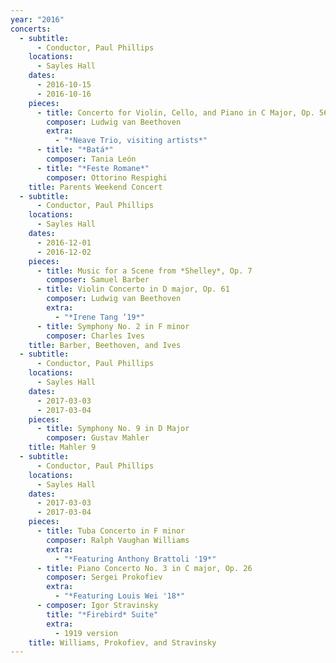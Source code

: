 ```yaml
---
year: "2016"
concerts:
  - subtitle:
      - Conductor, Paul Phillips
    locations:
      - Sayles Hall
    dates:
      - 2016-10-15
      - 2016-10-16
    pieces:
      - title: Concerto for Violin, Cello, and Piano in C Major, Op. 56
        composer: Ludwig van Beethoven
        extra:
          - "*Neave Trio, visiting artists*"
      - title: "*Batá*"
        composer: Tania León
      - title: "*Feste Romane*"
        composer: Ottorino Respighi
    title: Parents Weekend Concert
  - subtitle:
      - Conductor, Paul Phillips
    locations:
      - Sayles Hall
    dates:
      - 2016-12-01
      - 2016-12-02
    pieces:
      - title: Music for a Scene from *Shelley*, Op. 7
        composer: Samuel Barber
      - title: Violin Concerto in D major, Op. 61
        composer: Ludwig van Beethoven
        extra:
          - "*Irene Tang ‘19*"
      - title: Symphony No. 2 in F minor
        composer: Charles Ives
    title: Barber, Beethoven, and Ives
  - subtitle:
      - Conductor, Paul Phillips
    locations:
      - Sayles Hall
    dates:
      - 2017-03-03
      - 2017-03-04
    pieces:
      - title: Symphony No. 9 in D Major
        composer: Gustav Mahler
    title: Mahler 9
  - subtitle:
      - Conductor, Paul Phillips
    locations:
      - Sayles Hall
    dates:
      - 2017-03-03
      - 2017-03-04
    pieces:
      - title: Tuba Concerto in F minor
        composer: Ralph Vaughan Williams
        extra:
          - "*Featuring Anthony Brattoli '19*"
      - title: Piano Concerto No. 3 in C major, Op. 26
        composer: Sergei Prokofiev
        extra:
          - "*Featuring Louis Wei '18*"
      - composer: Igor Stravinsky
        title: "*Firebird* Suite"
        extra:
          - 1919 version
    title: Williams, Prokofiev, and Stravinsky
---
```

